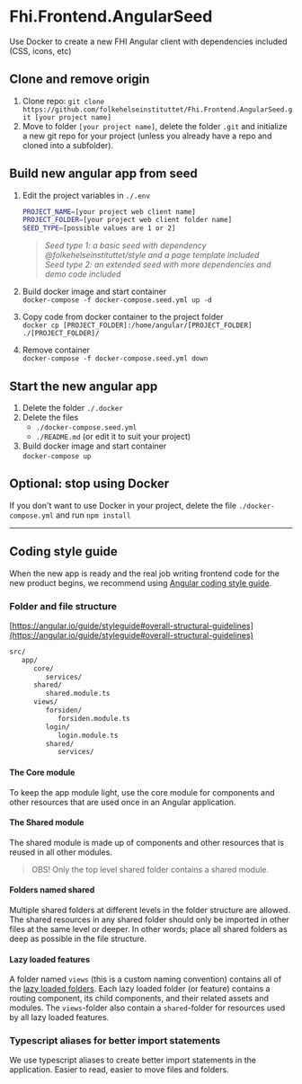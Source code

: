 # Fhi.Frontend.AngularSeed

Use Docker to create a new FHI Angular client with dependencies included (CSS, icons, etc)

## Clone and remove origin

1. Clone repo: `git clone https://github.com/folkehelseinstituttet/Fhi.Frontend.AngularSeed.git [your project name]`
2. Move to folder `[your project name]`, delete the folder `.git` and initialize a new git repo for your project (unless you already have a repo and cloned into a subfolder).

## Build new angular app from seed

1. Edit the project variables in `./.env`

   ```bash
   PROJECT_NAME=[your project web client name]
   PROJECT_FOLDER=[your project web client folder name]
   SEED_TYPE=[possible values are 1 or 2]
   ```

   >_Seed type 1: a basic seed with dependency @folkehelseinstituttet/style and a page template included_  
   >_Seed type 2: an extended seed with more dependencies and demo code included_  

2. Build docker image and start container  
   `docker-compose -f docker-compose.seed.yml up -d`

3. Copy code from docker container to the project folder  
   `docker cp [PROJECT_FOLDER]:/home/angular/[PROJECT_FOLDER] ./[PROJECT_FOLDER]/`

4. Remove container  
   `docker-compose -f docker-compose.seed.yml down`

## Start the new angular app

1. Delete the folder `./.docker`
2. Delete the files
   - `./docker-compose.seed.yml`
   - `./README.md` (or edit it to suit your project)
3. Build docker image and start container  
  `docker-compose up`

## Optional: stop using Docker

If you don't want to use Docker in your project, delete the file `./docker-compose.yml` and run `npm install`

---

## Coding style guide

When the new app is ready and the real job writing frontend code for the new product begins, we recommend using [Angular coding style guide](https://angular.io/guide/styleguide).

### Folder and file structure

[https://angular.io/guide/styleguide#overall-structural-guidelines](https://angular.io/guide/styleguide#overall-structural-guidelines)

```sh
src/
   app/
      core/
         services/
      shared/
         shared.module.ts
      views/
         forsiden/
            forsiden.module.ts
         login/
            login.module.ts
         shared/
            services/
```

#### The Core module

To keep the app module light, use the core module for components and other resources that are used once in an Angular application.

#### The Shared module

The shared module is made up of components and other resources that is reused in all other modules.
> OBS! Only the top level shared folder contains a shared module.

#### Folders named shared

Multiple shared folders at different levels in the folder structure are allowed. The shared resources in any shared folder should only be imported in other files at the same level or deeper. In other words; place all shared folders as deep as possible in the file structure.

#### Lazy loaded features

A folder named `views` (this is a custom naming convention) contains all of the [lazy loaded folders](https://angular.io/guide/styleguide#lazy-loaded-folders).
Each lazy loaded folder (or feature) contains a routing component, its child components, and their related assets and modules.
The `views`-folder also contain a `shared`-folder for resources used by all lazy loaded features.

### Typescript aliases for better import statements

We use typescript aliases to create better import statements in the application. Easier to read, easier to move files and folders.
